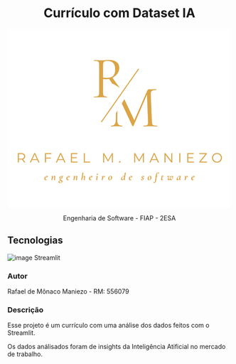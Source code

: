 <h1 align="center">Currículo com Dataset IA</h1>
<div align="center" width="100px">

![image](https://github.com/mmaniezo/curriculo_dataset_ia/blob/main/img/logo.png)

</div>


<p align="center" font-size="20px">Engenharia de Software - FIAP - 2ESA</p>


## Tecnologias
![image](https://docs.streamlit.io/logo.svg) Streamlit


### Autor
Rafael de Mônaco Maniezo - RM: 556079

### Descrição
<p>Esse projeto é um currículo com uma análise dos dados feitos com o Streamlit.</p>
<p>Os dados análisados foram de insights da Inteligência Atificial no mercado de trabalho.</p>
